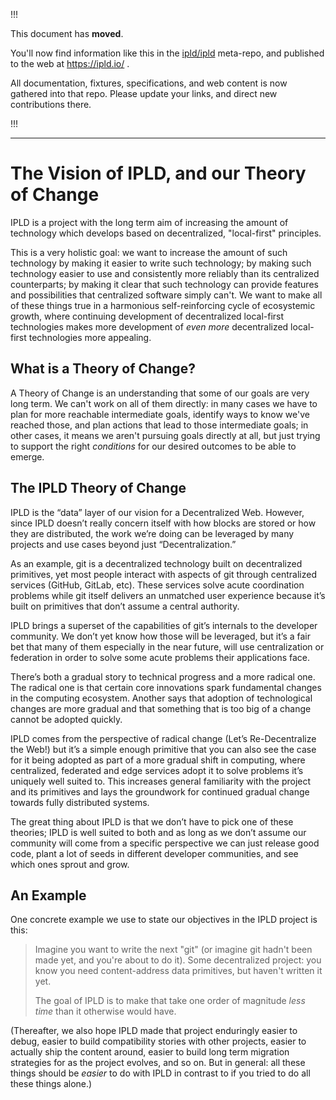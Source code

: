 
!!!

This document has **moved**.

You'll now find information like this in the [ipld/ipld](https://github.com/ipld/ipld/) meta-repo,
and published to the web at https://ipld.io/ .

All documentation, fixtures, specifications, and web content is now gathered into that repo.
Please update your links, and direct new contributions there.

!!!

----

The Vision of IPLD, and our Theory of Change
============================================

IPLD is a project with the long term aim of increasing the amount of technology
which develops based on decentralized, "local-first" principles.

This is a very holistic goal: we want to increase the amount of such technology
by making it easier to write such technology;
by making such technology easier to use and consistently more reliably than its centralized counterparts;
by making it clear that such technology can provide features and possibilities that centralized software simply can't.
We want to make all of these things true in a harmonious self-reinforcing cycle of ecosystemic growth,
where continuing development of decentralized local-first technologies makes
more development of *even more* decentralized local-first technologies more appealing.


What is a Theory of Change?
---------------------------

A Theory of Change is an understanding that some of our goals are very long term.
We can't work on all of them directly: in many cases we have to plan for more reachable intermediate goals,
identify ways to know we've reached those, and plan actions that lead to those intermediate goals;
in other cases, it means we aren't pursuing goals directly at all, but just trying to support
the right _conditions_ for our desired outcomes to be able to emerge.


The IPLD Theory of Change
-------------------------

IPLD is the “data” layer of our vision for a Decentralized Web.
However, since IPLD doesn’t really concern itself with how blocks are stored or how they are distributed,
the work we’re doing can be leveraged by many projects and use cases beyond just “Decentralization.”

As an example, git is a decentralized technology built on decentralized primitives,
yet most people interact with aspects of git through centralized services (GitHub, GitLab, etc).
These services solve acute coordination problems while git itself delivers an unmatched user experience because it’s built on primitives that don’t assume a central authority.

IPLD brings a superset of the capabilities of git’s internals to the developer community.
We don’t yet know how those will be leveraged, but it’s a fair bet that many of them
especially in the near future, will use centralization or federation in order to solve some acute problems their applications face.

There’s both a gradual story to technical progress and a more radical one.
The radical one is that certain core innovations spark fundamental changes in the computing ecosystem.
Another says that adoption of technological changes are more gradual and that something that is too big of a change cannot be adopted quickly.

IPLD comes from the perspective of radical change (Let’s Re-Decentralize the Web!)
but it’s a simple enough primitive that you can also see the case for it being adopted as part of a more gradual shift in computing,
where centralized, federated and edge services adopt it to solve problems it’s uniquely well suited to.
This increases general familiarity with the project and its primitives and lays the groundwork for continued gradual change towards fully distributed systems.

The great thing about IPLD is that we don’t have to pick one of these theories;
IPLD is well suited to both and as long as we don’t assume our community will come from a specific perspective we can just release good code,
plant a lot of seeds in different developer communities, and see which ones sprout and grow.


An Example
----------

One concrete example we use to state our objectives in the IPLD project is this:

> Imagine you want to write the next "git" (or imagine git hadn't been made yet, and you're about to do it).
> Some decentralized project: you know you need content-address data primitives, but haven't written it yet.
>
> The goal of IPLD is to make that take one order of magnitude _less time_ than it otherwise would have.

(Thereafter, we also hope IPLD made that project enduringly easier to debug,
easier to build compatibility stories with other projects,
easier to actually ship the content around,
easier to build long term migration strategies for as the project evolves,
and so on.  But in general: all these things should be *easier* to do with IPLD
in contrast to if you tried to do all these things alone.)

